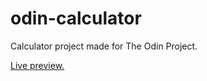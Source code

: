 # odin-calculator
Calculator project made for The Odin Project.

[Live preview.](https://mostafasaad1987.github.io/odin-calculator/)
